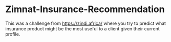 # Zimnat-Insurance-Recommendation

This was a challenge from <a> https://zindi.africa/ </a> where you try to predict what insurance product might be the most useful to a client given their current profile. 

